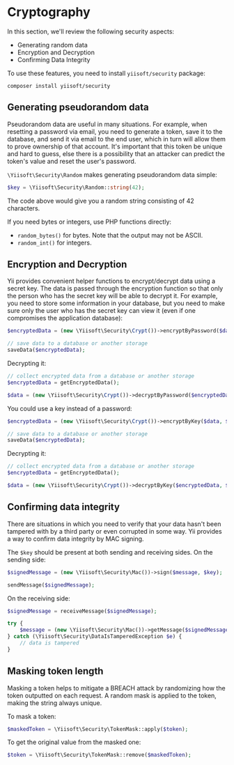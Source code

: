 # Cryptography

In this section, we'll review the following security aspects:

- Generating random data
- Encryption and Decryption
- Confirming Data Integrity

To use these features, you need to install `yiisoft/security` package:

```
composer install yiisoft/security
```

## Generating pseudorandom data

Pseudorandom data are useful in many situations. For example, when resetting a password via email, you need to generate a
token, save it to the database, and send it via email to the end user, which in turn will allow them to prove ownership of
that account. It's important that this token be unique and hard to guess, else there is a possibility that an attacker 
can predict the token's value and reset the user's password.

`\Yiisoft\Security\Random` makes generating pseudorandom data simple:

```php
$key = \Yiisoft\Security\Random::string(42);
```

The code above would give you a random string consisting of 42 characters.

If you need bytes or integers, use PHP functions directly:

- `random_bytes()` for bytes. Note that the output may not be ASCII.
- `random_int()` for integers.

## Encryption and Decryption

Yii provides convenient helper functions to encrypt/decrypt data using a secret key.
The data is passed through the encryption function so that only the person who has the secret key will be able
to decrypt it.
For example, you need to store some information in your database, but you need to make sure only
the user who has the secret key can view it (even if one compromises the application database):

```php
$encryptedData = (new \Yiisoft\Security\Crypt())->encryptByPassword($data, $password);

// save data to a database or another storage
saveData($encryptedData);
```

Decrypting it:

```php
// collect encrypted data from a database or another storage
$encryptedData = getEncryptedData();

$data = (new \Yiisoft\Security\Crypt())->decryptByPassword($encryptedData, $password);
```

You could use a key instead of a password:

```php
$encryptedData = (new \Yiisoft\Security\Crypt())->encryptByKey($data, $key);

// save data to a database or another storage
saveData($encryptedData);
```

Decrypting it:

```php
// collect encrypted data from a database or another storage
$encryptedData = getEncryptedData();

$data = (new \Yiisoft\Security\Crypt())->decryptByKey($encryptedData, $key);
```

## Confirming data integrity

There are situations in which you need to verify that your data hasn't been tampered with by a third party or even
corrupted in some way. Yii provides a way to confirm data integrity by MAC signing.

The `$key` should be present at both sending and receiving sides. On the sending side:

```php
$signedMessage = (new \Yiisoft\Security\Mac())->sign($message, $key);

sendMessage($signedMessage);
```

On the receiving side:

```php
$signedMessage = receiveMessage($signedMessage);

try {
    $message = (new \Yiisoft\Security\Mac())->getMessage($signedMessage, $key);
} catch (\Yiisoft\Security\DataIsTamperedException $e) {
    // data is tampered
}
```

## Masking token length

Masking a token helps to mitigate a BREACH attack by randomizing how the token outputted on each request.
A random mask is applied to the token, making the string always unique.

To mask a token:

```php
$maskedToken = \Yiisoft\Security\TokenMask::apply($token);
```

To get the original value from the masked one:

```php
$token = \Yiisoft\Security\TokenMask::remove($maskedToken);
```
